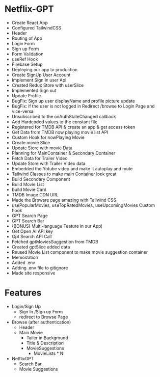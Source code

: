 # Netflix-GPT

- Create React App
- Configured TailwindCSS
- Header
- Routing of App
- Login Form
- Sign up Form
- Form Validation
- useRef Hook
- Firebase Setup 
- Deploying our app to production
- Create SignUp User Account 
- Implement Sign In user Api 
- Created Redux Store with userSlice 
- Implemented Sign out
- Update Profile 
- BugFix: Sign up user displayName and profile picture update 
- BugFix: if the user is not logged in Redirect /browse to Login Page and vice-versa
- Unsubscribed to the onAuthStateChanged callback
- Add Hardcoded values to the constant file
- Registered for TMDB API & create an app & get access token
- Get Data from TMDB now playing movie list API
- Custom Hook for nowPlaying Movie
- Create movie Slice
- Update Store with movie Data
- Planning for MainContainer & Secondary Container
- Fetch Data for Trailer Video
- Update Store with Trailer Video data
- Embedded the Yotube video and make it autoplay and mute
- Tailwind Classes to make main Container look great
- Build Secondary Component 
- Build Movie List
-  build Movie Card
-  TMDB Image CDN URL
-  Made the Browsre page amazing with Tailwind CSS
-  usePopularMovies, useTopRatedMovies, useUpcomingMovies Custom hook
- GPT Search Page
- GPT Search Bar
- (BONUS) Multi-language Feature in our App)
- Get Open AI API key
- Gpt Search API Call
- Fetched gptMoviesSuggestion from TMDB
- Created gptSlice added data
- Reused Movie List component to make movie suggestion container
- Memoization
- Added .env
- Adding .env file to gitignore
- Made site responsive

# Features
- Login/Sign Up
  - Sign In /Sign up Form
  - redirect to Browse Page
- Browse (after authentication)
  - Header
  - Main Movie
    - Tailer in Background
    - Title & Description
    - MovieSuggestions
      - MovieLists * N
- NetflixGPT
  - Search Bar
  - Movie Suggestions